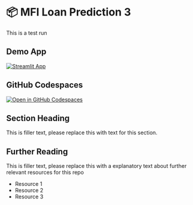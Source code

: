 # 📦 MFI Loan Prediction 3

This is a test run

## Demo App

[![Streamlit App](https://static.streamlit.io/badges/streamlit_badge_black_white.svg)](https://ms-MFIloanpred3t.streamlit.app/)

## GitHub Codespaces

[![Open in GitHub Codespaces](https://github.com/codespaces/badge.svg)](https://codespaces.new/streamlit/app-starter-kit?quickstart=1)

## Section Heading

This is filler text, please replace this with text for this section.

## Further Reading

This is filler text, please replace this with a explanatory text about further relevant resources for this repo
- Resource 1
- Resource 2
- Resource 3
